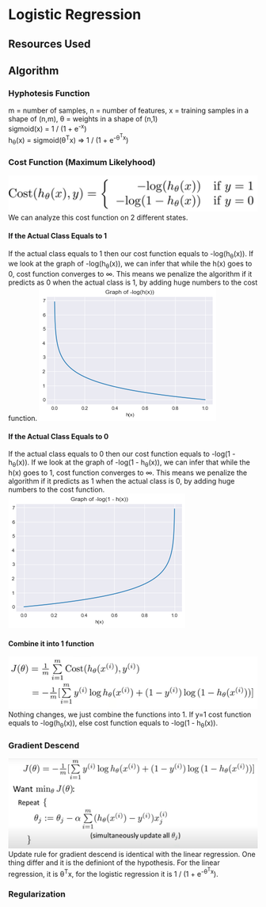 # Logistic Regression
## Resources Used
## Algorithm
### Hyphotesis Function
m = number of samples, n = number of features, x = training samples in a shape of (n,m), θ = weights in a shape of (n,1) </br>
sigmoid(x) = 1 / (1 + e<sup>-x</sup>) </br>
h<sub>θ</sub>(x) = sigmoid(θ<sup>T</sup>x) => 1 / (1 + e<sup>-θ<sup>T</sup>x</sup>) </br>
### Cost Function (Maximum Likelyhood)
![alt text for screen readers](images/cost-function.png "Loss Function")
We can analyze this cost function on 2 different states.
#### If the Actual Class Equals to 1
If the actual class equals to 1 then our cost function equals to -log(h<sub>θ</sub>(x)). If we look at the graph of -log(h<sub>θ</sub>(x)), we can infer that while the h(x) goes to 0, cost function converges to &infin;. This means we penalize the algorithm if it predicts as 0 when the actual class is 1, by adding huge numbers to the cost function.
![alt text for screen readers](images/negative_logx.png "-log(h(x))")
#### If the Actual Class Equals to 0
If the actual class equals to 0 then our cost function equals to -log(1 - h<sub>θ</sub>(x)). If we look at the graph of -log(1 - h<sub>θ</sub>(x)), we can infer that while the h(x) goes to 1, cost function converges to &infin;. This means we penalize the algorithm if it predicts as 1 when the actual class is 0, by adding huge numbers to the cost function.
![alt text for screen readers](images/negative_log_1-x.png "-log(1 - h(x))")
#### Combine it into 1 function
![alt text for screen readers](images/simplified-cost.png "Combine Cost Functions")
Nothing changes, we just combine the functions into 1. If y=1 cost function equals to -log(h<sub>θ</sub>(x)), else cost function equals to  -log(1 - h<sub>θ</sub>(x)).
### Gradient Descend
![alt text for screen readers](images/gradient-descend.png "Gradient Descend")
Update rule for gradient descend is identical with the linear regression. One thing differ and it is the definiont of the hypothesis. For the linear regression, it is θ<sup>T</sup>x, for the logistic regression it is 1 / (1 + e<sup>-θ<sup>T</sup>x</sup>).
### Regularization
